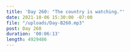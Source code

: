 ```yaml
---
title: 'Day 260: "The country is watching."'
date: 2021-10-06 15:30:00 -07:00
file: "/uploads/Day-B260.mp3"
post: Day 260
duration: '00:06:13'
length: 4929486
---
```


